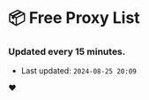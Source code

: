 # :package: Free Proxy List
### Updated every 15 minutes.

- Last updated: `2024-08-25 20:09`

:heart:
